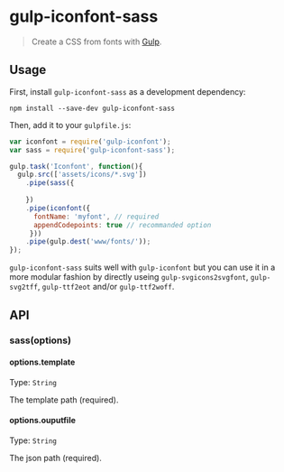 # gulp-iconfont-sass
> Create a CSS from fonts with [Gulp](http://gulpjs.com/).

## Usage

First, install `gulp-iconfont-sass` as a development dependency:

```shell
npm install --save-dev gulp-iconfont-sass
```

Then, add it to your `gulpfile.js`:

```javascript
var iconfont = require('gulp-iconfont');
var sass = require('gulp-iconfont-sass');

gulp.task('Iconfont', function(){
  gulp.src(['assets/icons/*.svg'])
    .pipe(sass({
      
    })
    .pipe(iconfont({
      fontName: 'myfont', // required
      appendCodepoints: true // recommanded option
     }))
    .pipe(gulp.dest('www/fonts/'));
});
```

`gulp-iconfont-sass` suits well with `gulp-iconfont` but you can use it in a
 more modular fashion by directly useing `gulp-svgicons2svgfont`,
 `gulp-svg2tff`, `gulp-ttf2eot` and/or `gulp-ttf2woff`.

## API

### sass(options)

#### options.template
Type: `String`

The template path (required).

#### options.ouputfile
Type: `String`

The json path (required).

